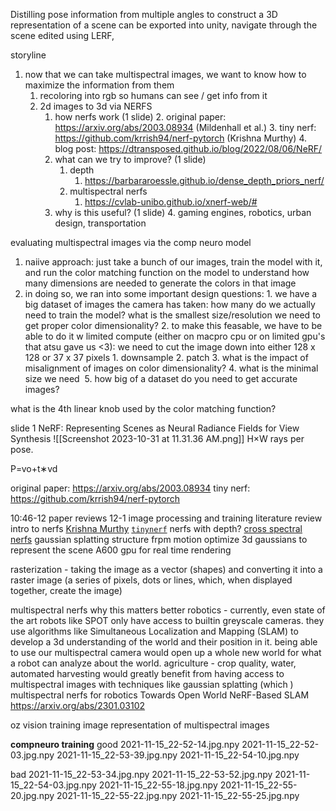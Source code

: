 Distilling pose information from multiple angles to construct a 3D representation of a scene
	can be exported into unity, navigate through the scene edited using LERF, 

storyline
1. now that we can take multispectral images, we want to know how to maximize the information from them 
	1. recoloring into rgb so humans can see / get info from it
	2. 2d images to 3d via NERFS 
		1. how nerfs work (1 slide) 
			2. original paper: https://arxiv.org/abs/2003.08934 (Mildenhall et al.)
			3. tiny nerf: https://github.com/krrish94/nerf-pytorch (Krishna Murthy)
			4. blog post: https://dtransposed.github.io/blog/2022/08/06/NeRF/
		2. what can we try to improve? (1 slide)
			1. depth 
				1. https://barbararoessle.github.io/dense_depth_priors_nerf/
			2. multispectral nerfs 
				1. https://cvlab-unibo.github.io/xnerf-web/#
		3. why is this useful? (1 slide)
			4. gaming engines, robotics, urban design, transportation

evaluating multispectral images via the comp neuro model
1. naiive approach: just take a bunch of our images, train the model with it, and run the color matching function on the model to understand how many dimensions are needed to generate the colors in that image
2. in doing so, we ran into some important design questions:
		1. we have a big dataset of images the camera has taken: how many do we actually need to train the model? what is the smallest size/resolution we need to get proper color dimensionality? 
		2. to make this feasable, we have to be able to do it w limited compute (either on macpro cpu or on limited gpu's that atsu gave us <3):  we need to cut the image down into either 128 x 128 or 37 x 37 pixels
			1. downsample 
			2. patch
		3. what is the impact of misalignment of images on color dimensionality? 
		4. what is the minimal size we need 
		5. how big of a dataset do you need to get accurate images?

what is the 4th linear knob used by the color matching function?

slide 1
NeRF: Representing Scenes as Neural Radiance Fields for View Synthesis
![[Screenshot 2023-10-31 at 11.31.36 AM.png]]
H×W rays per pose.

P=vo​+t∗vd

original paper: https://arxiv.org/abs/2003.08934
tiny nerf: https://github.com/krrish94/nerf-pytorch

10:46-12 paper reviews
12-1 image processing and training
literature review
	intro to nerfs
		[Krishna Murthy](https://github.com/krrish94/nerf-pytorch) [`tinynerf`](https://github.com/krrish94/nerf-pytorch/blob/master/tiny_nerf.py)
	nerfs with depth?
	[cross spectral nerfs](https://cvlab-unibo.github.io/xnerf-web/)
	gaussian splatting
		structure frpm motion
		optimize 3d gaussians to represent the scene
		A600 gpu for real time rendering

rasterization - taking the image as a vector (shapes) and converting it into a raster image (a series of pixels, dots or lines, which, when displayed together, create the image)

multispectral nerfs
	why this matters
			better robotics - currently, even state of the art robots like SPOT only have access to builtin greyscale cameras. they use algorithms like Simultaneous Localization and Mapping (SLAM) to develop a 3d understanding of the world and their position in it. 
				being able to use our multispectral camera would open up a whole new world for what a robot can analyze about the world. 
					agriculture - crop quality, water, automated harvesting
				 would greatly benefit from having access to multispectral images
				with techniques like gaussian splatting (which )
multispectral nerfs for robotics 
Towards Open World NeRF-Based SLAM
https://arxiv.org/abs/2301.03102

oz vision training
image representation of multispectral images


**compneuro training**
good
2021-11-15_22-52-14.jpg.npy
2021-11-15_22-52-03.jpg.npy
2021-11-15_22-53-39.jpg.npy
2021-11-15_22-54-10.jpg.npy

bad
2021-11-15_22-53-34.jpg.npy
2021-11-15_22-53-52.jpg.npy
2021-11-15_22-54-03.jpg.npy
2021-11-15_22-55-18.jpg.npy
2021-11-15_22-55-20.jpg.npy
2021-11-15_22-55-22.jpg.npy
2021-11-15_22-55-25.jpg.npy
